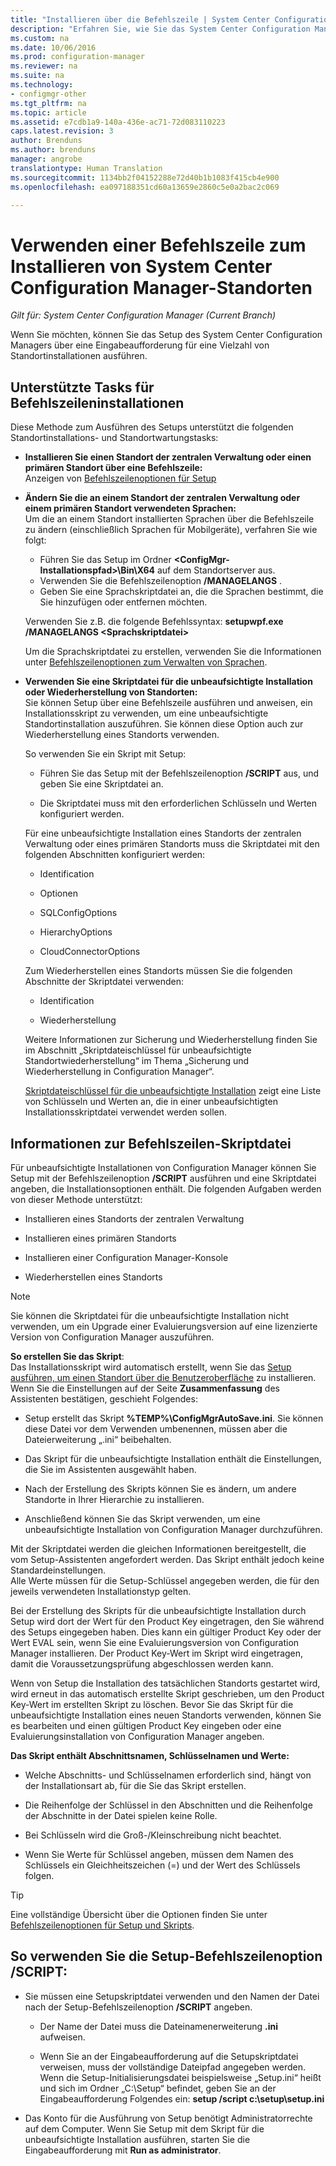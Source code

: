 ```yaml
---
title: "Installieren über die Befehlszeile | System Center Configuration Manager"
description: "Erfahren Sie, wie Sie das System Center Configuration Manager-Setup über eine Eingabeaufforderung für eine Vielzahl von Standortinstallationen ausführen."
ms.custom: na
ms.date: 10/06/2016
ms.prod: configuration-manager
ms.reviewer: na
ms.suite: na
ms.technology:
- configmgr-other
ms.tgt_pltfrm: na
ms.topic: article
ms.assetid: e7cdb1a9-140a-436e-ac71-72d083110223
caps.latest.revision: 3
author: Brenduns
ms.author: brenduns
manager: angrobe
translationtype: Human Translation
ms.sourcegitcommit: 1134bb2f04152288e72d40b1b1083f415cb4e900
ms.openlocfilehash: ea097188351cd60a13659e2860c5e0a2bac2c069

---
```

# <a name="use-a-command-line-to-install-system-center-configuration-manager-sites"></a>Verwenden einer Befehlszeile zum Installieren von System Center Configuration Manager-Standorten

*Gilt für: System Center Configuration Manager (Current Branch)*

 Wenn Sie möchten, können Sie das Setup des System Center Configuration Managers über eine Eingabeaufforderung für eine Vielzahl von Standortinstallationen ausführen.

 ## <a name="supported-tasks-for-command-line-installs"></a>Unterstützte Tasks für Befehlszeileninstallationen
 Diese Methode zum Ausführen des Setups unterstützt die folgenden Standortinstallations- und Standortwartungstasks:

-   **Installieren Sie einen Standort der zentralen Verwaltung oder einen primären Standort über eine Befehlszeile:**  
  Anzeigen von [Befehlszeilenoptionen für Setup](../../../../core/servers/deploy/install/command-line-options-for-setup.md)

 -  **Ändern Sie die an einem Standort der zentralen Verwaltung oder einem primären Standort verwendeten Sprachen:**  
    Um die an einem Standort installierten Sprachen über die Befehlszeile zu ändern (einschließlich Sprachen für Mobilgeräte), verfahren Sie wie folgt:  

     -   Führen Sie das Setup im Ordner **&lt;ConfigMgr-Installationspfad\>\Bin\X64** auf dem Standortserver aus.
     -   Verwenden Sie die Befehlszeilenoption **/MANAGELANGS** .
     -   Geben Sie eine Sprachskriptdatei an, die die Sprachen bestimmt, die Sie hinzufügen oder entfernen möchten.  

    Verwenden Sie z.B. die folgende Befehlssyntax: **setupwpf.exe /MANAGELANGS &lt;Sprachskriptdatei\>**  

    Um die Sprachskriptdatei zu erstellen, verwenden Sie die Informationen unter [Befehlszeilenoptionen zum Verwalten von Sprachen](../../../../core/servers/deploy/install/command-line-options-for-setup.md#bkmk_Lang).  

 -  **Verwenden Sie eine Skriptdatei für die unbeaufsichtigte Installation oder Wiederherstellung von Standorten:**  
    Sie können Setup über eine Befehlszeile ausführen und anweisen, ein Installationsskript zu verwenden, um eine unbeaufsichtigte Standortinstallation auszuführen. Sie können diese Option auch zur Wiederherstellung eines Standorts verwenden.    

    So verwenden Sie ein Skript mit Setup:  

    -   Führen Sie das Setup mit der Befehlszeilenoption **/SCRIPT** aus, und geben Sie eine Skriptdatei an.  

    -   Die Skriptdatei muss mit den erforderlichen Schlüsseln und Werten konfiguriert werden.  

    Für eine unbeaufsichtigte Installation eines Standorts der zentralen Verwaltung oder eines primären Standorts muss die Skriptdatei mit den folgenden Abschnitten konfiguriert werden:  

    -   Identification    
    -   Optionen    
    -   SQLConfigOptions    
    -   HierarchyOptions    

    -   CloudConnectorOptions  

    Zum Wiederherstellen eines Standorts müssen Sie die folgenden Abschnitte der Skriptdatei verwenden:  

    -   Identification  

    -   Wiederherstellung

     Weitere Informationen zur Sicherung und Wiederherstellung finden Sie im Abschnitt „Skriptdateischlüssel für unbeaufsichtigte Standortwiederherstellung“ im Thema „Sicherung und Wiederherstellung in Configuration Manager“.  

    [Skriptdateischlüssel für die unbeaufsichtigte Installation](../../../../core/servers/deploy/install/command-line-options-for-setup.md#bkmk_Unattended) zeigt eine Liste von Schlüsseln und Werten an, die in einer unbeaufsichtigten Installationsskriptdatei verwendet werden sollen.  

## <a name="about-the-command-line-script-file"></a>Informationen zur Befehlszeilen-Skriptdatei  

 Für unbeaufsichtigte Installationen von Configuration Manager können Sie Setup mit der Befehlszeilenoption **/SCRIPT** ausführen und eine Skriptdatei angeben, die Installationsoptionen enthält. Die folgenden Aufgaben werden von dieser Methode unterstützt:  

-   Installieren eines Standorts der zentralen Verwaltung  

-   Installieren eines primären Standorts  

-   Installieren einer Configuration Manager-Konsole  

-   Wiederherstellen eines Standorts  

> [!NOTE]  
>  Sie können die Skriptdatei für die unbeaufsichtigte Installation nicht verwenden, um ein Upgrade einer Evaluierungsversion auf eine lizenzierte Version von Configuration Manager auszuführen.  

**So erstellen Sie das Skript**:  
Das Installationsskript wird automatisch erstellt, wenn Sie das [Setup ausführen, um einen Standort über die Benutzeroberfläche](../../../../core/servers/deploy/install/use-the-setup-wizard-to-install-sites.md) zu installieren.  Wenn Sie die Einstellungen auf der Seite **Zusammenfassung** des Assistenten bestätigen, geschieht Folgendes:  

-   Setup erstellt das Skript **%TEMP%\ConfigMgrAutoSave.ini**.  Sie können diese Datei vor dem Verwenden umbenennen, müssen aber die Dateierweiterung „.ini“ beibehalten.  

-   Das Skript für die unbeaufsichtigte Installation enthält die Einstellungen, die Sie im Assistenten ausgewählt haben.  

-   Nach der Erstellung des Skripts können Sie es ändern, um andere Standorte in Ihrer Hierarchie zu installieren.  

-   Anschließend können Sie das Skript verwenden, um eine unbeaufsichtigte Installation von Configuration Manager durchzuführen.  

Mit der Skriptdatei werden die gleichen Informationen bereitgestellt, die vom Setup-Assistenten angefordert werden. Das Skript enthält jedoch keine Standardeinstellungen.   
Alle Werte müssen für die Setup-Schlüssel angegeben werden, die für den jeweils verwendeten Installationstyp gelten.  

Bei der Erstellung des Skripts für die unbeaufsichtigte Installation durch Setup wird dort der Wert für den Product Key eingetragen, den Sie während des Setups eingegeben haben. Dies kann ein gültiger Product Key oder der Wert EVAL sein, wenn Sie eine Evaluierungsversion von Configuration Manager installieren. Der Product Key-Wert im Skript wird eingetragen, damit die Voraussetzungsprüfung abgeschlossen werden kann.  

Wenn von Setup die Installation des tatsächlichen Standorts gestartet wird, wird erneut in das automatisch erstellte Skript geschrieben, um den Product Key-Wert im erstellten Skript zu löschen. Bevor Sie das Skript für die unbeaufsichtigte Installation eines neuen Standorts verwenden, können Sie es bearbeiten und einen gültigen Product Key eingeben oder eine Evaluierungsinstallation von Configuration Manager angeben.  

**Das Skript enthält Abschnittsnamen, Schlüsselnamen und Werte:**  

-   Welche Abschnitts- und Schlüsselnamen erforderlich sind, hängt von der Installationsart ab, für die Sie das Skript erstellen.  

-   Die Reihenfolge der Schlüssel in den Abschnitten und die Reihenfolge der Abschnitte in der Datei spielen keine Rolle.  

-   Bei Schlüsseln wird die Groß-/Kleinschreibung nicht beachtet.  

-   Wenn Sie Werte für Schlüssel angeben, müssen dem Namen des Schlüssels ein Gleichheitszeichen (=) und der Wert des Schlüssels folgen.  

> [!TIP]  
>  Eine vollständige Übersicht über die Optionen finden Sie unter [Befehlszeilenoptionen für Setup und Skripts](../../../../core/servers/deploy/install/command-line-options-for-setup.md).  

## <a name="to-use-the-script-setup-command-line-option"></a>So verwenden Sie die Setup-Befehlszeilenoption /SCRIPT:

-   Sie müssen eine Setupskriptdatei verwenden und den Namen der Datei nach der Setup-Befehlszeilenoption **/SCRIPT** angeben.  

    -   Der Name der Datei muss die Dateinamenerweiterung **.ini** aufweisen.  

    -   Wenn Sie an der Eingabeaufforderung auf die Setupskriptdatei verweisen, muss der vollständige Dateipfad angegeben werden. Wenn die Setup-Initialisierungsdatei beispielsweise „Setup.ini“ heißt und sich im Ordner „C:\Setup“ befindet, geben Sie an der Eingabeaufforderung Folgendes ein:  **setup /script c:\setup\setup.ini**  

-   Das Konto für die Ausführung von Setup benötigt Administratorrechte auf dem Computer. Wenn Sie Setup mit dem Skript für die unbeaufsichtigte Installation ausführen, starten Sie die Eingabeaufforderung mit **Run as administrator**.  



<!--HONumber=Nov16_HO1-->


